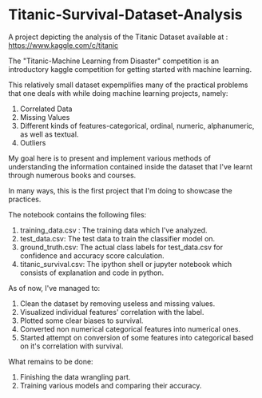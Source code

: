 # Titanic-Survival-Dataset-Analysis

A project depicting the analysis of the Titanic Dataset available at :
https://www.kaggle.com/c/titanic

The "Titanic-Machine Learning from Disaster" competition is an introductory kaggle competition for getting started with machine learning.

This relatively small dataset expemplifies many of the practical problems that one deals with while doing machine learning projects, namely:
1. Correlated Data
2. Missing Values
3. Different kinds of features-categorical, ordinal, numeric, alphanumeric, as well as textual.
4. Outliers

My goal here is to present and implement various methods of understanding the information contained inside the dataset that I've learnt through numerous books and courses.

In many ways, this is the first project that I'm doing to showcase the practices.

The notebook contains the following files:
1. training_data.csv : The training data which I've analyzed.
2. test_data.csv: The test data to train the classifier model on.
3. ground_truth.csv: The actual class labels for test_data.csv for confidence and accuracy score calculation.
4. titanic_survival.csv: The ipython shell or jupyter notebook which consists of explanation and code in python.


As of now, I've managed to:
1. Clean the dataset by removing useless and missing values.
2. Visualized individual features' correlation with the label.
3. Plotted some clear biases to survival.
4. Converted non numerical categorical features into numerical ones.
5. Started attempt on conversion of some features into categorical based on it's correlation with survival.

What remains to be done:
1. Finishing the data wrangling part.
2. Training various models and comparing their accuracy.
